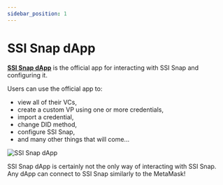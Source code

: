```yaml
---
sidebar_position: 1
---
```


# SSI Snap dApp

**[SSI Snap dApp](https://blockchain-lab-um.github.io/ssi-snap)** is the official app for interacting with SSI Snap and configuring it.

Users can use the official app to:

- view all of their VCs,
- create a custom VP using one or more credentials,
- import a credential,
- change DID method,
- configure SSI Snap,
- and many other things that will come...

![SSI Snap dApp](https://i.imgur.com/Hko00tM.png)

SSI Snap dApp is certainly not the only way of interacting with SSI Snap. Any dApp can connect to SSI Snap similarly to the MetaMask!
